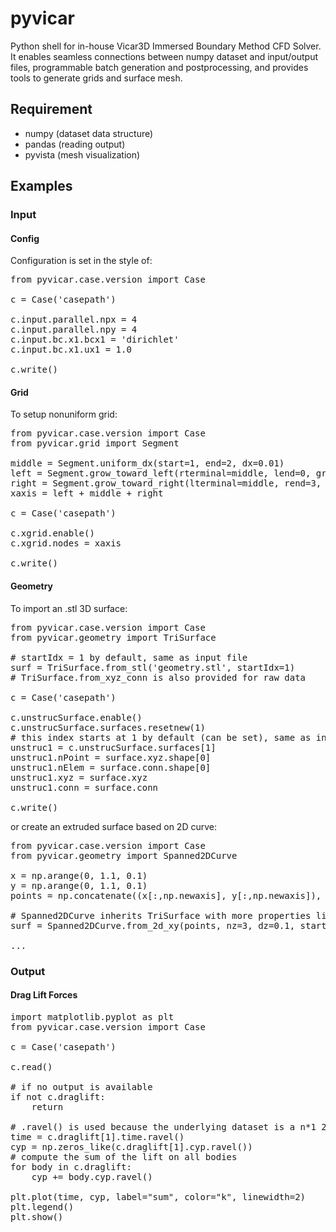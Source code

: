 # pyvicar
Python shell for in-house Vicar3D Immersed Boundary Method CFD Solver. 
It enables seamless connections between numpy dataset and input/output files, 
programmable batch generation and postprocessing,
and provides tools to generate grids and surface mesh.


## Requirement
- numpy (dataset data structure)
- pandas (reading output)
- pyvista (mesh visualization)

## Examples

### Input

#### Config

Configuration is set in the style of:
<pre>
from pyvicar.case.version import Case

c = Case('casepath')

c.input.parallel.npx = 4
c.input.parallel.npy = 4
c.input.bc.x1.bcx1 = 'dirichlet'
c.input.bc.x1.ux1 = 1.0

c.write()
</pre>

#### Grid

To setup nonuniform grid:
<pre>
from pyvicar.case.version import Case
from pyvicar.grid import Segment

middle = Segment.uniform_dx(start=1, end=2, dx=0.01)
left = Segment.grow_toward_left(rterminal=middle, lend=0, growthrate=1.05)
right = Segment.grow_toward_right(lterminal=middle, rend=3, growthrate=1.05)
xaxis = left + middle + right

c = Case('casepath')

c.xgrid.enable()
c.xgrid.nodes = xaxis

c.write()
</pre>

#### Geometry

To import an .stl 3D surface:
<pre>
from pyvicar.case.version import Case
from pyvicar.geometry import TriSurface

# startIdx = 1 by default, same as input file
surf = TriSurface.from_stl('geometry.stl', startIdx=1)
# TriSurface.from_xyz_conn is also provided for raw data

c = Case('casepath')

c.unstrucSurface.enable()
c.unstrucSurface.surfaces.resetnew(1)
# this index starts at 1 by default (can be set), same as input file
unstruc1 = c.unstrucSurface.surfaces[1]
unstruc1.nPoint = surface.xyz.shape[0]
unstruc1.nElem = surface.conn.shape[0]
unstruc1.xyz = surface.xyz
unstruc1.conn = surface.conn

c.write()
</pre>

or create an extruded surface based on 2D curve:
<pre>
from pyvicar.case.version import Case
from pyvicar.geometry import Spanned2DCurve

x = np.arange(0, 1.1, 0.1)
y = np.arange(0, 1.1, 0.1)
points = np.concatenate((x[:,np.newaxis], y[:,np.newaxis]), axis=1)

# Spanned2DCurve inherits TriSurface with more properties like nz
surf = Spanned2DCurve.from_2d_xy(points, nz=3, dz=0.1, startIdx=1)

...
</pre>


### Output

#### Drag Lift Forces
<pre>
import matplotlib.pyplot as plt
from pyvicar.case.version import Case

c = Case('casepath')

c.read()

# if no output is available
if not c.draglift:
    return

# .ravel() is used because the underlying dataset is a n*1 2d array
time = c.draglift[1].time.ravel()
cyp = np.zeros_like(c.draglift[1].cyp.ravel())
# compute the sum of the lift on all bodies
for body in c.draglift:
    cyp += body.cyp.ravel()

plt.plot(time, cyp, label="sum", color="k", linewidth=2)
plt.legend()
plt.show()
</pre>

